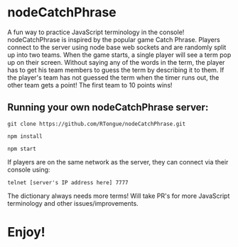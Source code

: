 # nodeCatchPhrase

A fun way to practice JavaScript terminology in the console! nodeCatchPhrase is inspired by the popular game Catch Phrase. Players connect to the server using node base web sockets and are randomly split up into two teams. When the game starts, a single player will see a term pop up on their screen. Without saying any of the words in the term, the player has to get his team members to guess the term by describing it to them. If the player's team has not guessed the term when the timer runs out, the other team gets a point! The first team to 10 points wins!

## Running your own nodeCatchPhrase server:

`git clone https://github.com/RTongue/nodeCatchPhrase.git`

`npm install`

`npm start`

If players are on the same network as the server, they can connect via their console using:

`telnet [server's IP address here] 7777`

The dictionary always needs more terms! Will take PR's for more JavaScript terminology and other issues/improvements.

# Enjoy!
